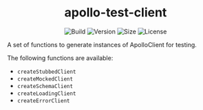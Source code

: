 <h1 align="center">apollo-test-client</h1>

<div align="center">

![Build](https://github.com/rzane/apollo-test-client/workflows/Build/badge.svg)
![Version](https://img.shields.io/npm/v/apollo-test-client)
![Size](https://img.shields.io/bundlephobia/minzip/apollo-test-client)
![License](https://img.shields.io/npm/l/apollo-test-client)

</div>

A set of functions to generate instances of ApolloClient for testing.

The following functions are available:

* `createStubbedClient`
* `createMockedClient`
* `createSchemaClient`
* `createLoadingClient`
* `createErrorClient`
